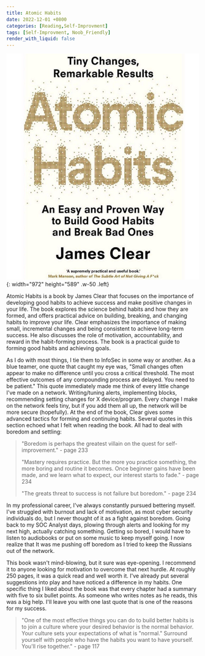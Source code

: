 ```yaml
---
title: Atomic Habits
date: 2022-12-01 +0800
categories: [Reading,Self-Improvment]
tags: [Self-Improvment, Noob_Friendly]
render_with_liquid: false
---
```

 ![Desktop View](/assets/images/atomichabits.jpg){: width="972" height="589" .w-50 .left}

Atomic Habits is a book by James Clear that focuses on the importance of developing good habits to achieve success and make positive changes in your life. The book explores the science behind habits and how they are formed, and offers practical advice on building, breaking, and changing habits to improve your life. Clear emphasizes the importance of making small, incremental changes and being consistent to achieve long-term success. He also discusses the role of motivation, accountability, and reward in the habit-forming process. The book is a practical guide to forming good habits and achieving goals.
 
 
As I do with most things, I tie them to InfoSec in some way or another. As a blue teamer, one quote that caught my eye was, "Small changes often appear to make no difference until you cross a critical threshold. The most effective outcomes of any compounding process are delayed. You need to be patient." This quote immediately made me think of every little change I've made on a network. Writing/tuning alerts, implementing blocks, recommending setting changes for X device/program. Every change I make on the network feels tiny, but if you add them all up, the network will be more secure (hopefully). At the end of the book, Clear gives some advanced tactics for forming and continuing habits. Several quotes in this section echoed what I felt when reading the book. All had to deal with boredom and settling:
 
> "Boredom is perhaps the greatest villain on the quest for self-improvement." - page 233
> 
> "Mastery requires practice. But the more you practice something, the more boring and routine it becomes. Once beginner gains have been made, and we learn what to expect, our interest starts to fade." - page 234
>
> "The greats threat to success is not failure but boredom." - page 234
 
In my professional career, I've always constantly pursued bettering myself. I've struggled with burnout and lack of motivation, as most cyber security individuals do, but I never thought of it as a fight against boredom. Going back to my SOC Analyst days, plowing through alerts and looking for my next high, actually catching something. Getting so bored, I would have to listen to audiobooks or put on some music to keep myself going. I now realize that It was me pushing off boredom as I tried to keep the Russians out of the network.
 
This book wasn't mind-blowing, but it sure was eye-opening. I recommend it to anyone looking for motivation to overcome that next hurdle. At roughly 250 pages, it was a quick read and well worth it. I've already put several suggestions into play and have noticed a difference in my habits. One specific thing I liked about the book was that every chapter had a summary with five to six bullet points. As someone who writes notes as he reads, this was a big help. I'll leave you with one last quote that is one of the reasons for my success.
 
>"One of the most effective things you can do to build better habits is to join a culture where your desired behavior is the normal behavior. Your culture sets your expectations of what is "normal." Surround yourself with people who have the habits you want to have yourself. You'll rise together." - page 117
